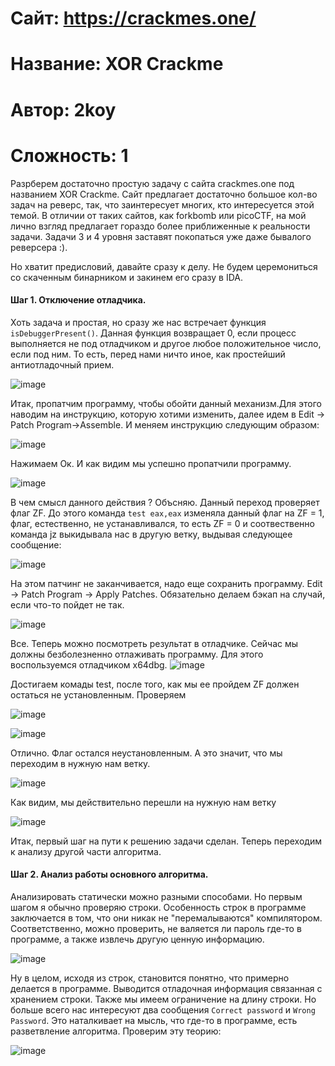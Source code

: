# Сайт: https://crackmes.one/
# Название: XOR Crackme
# Автор: 2koy
# Сложность: 1


Разрберем достаточно простую задачу с сайта crackmes.one под названием XOR Crackme. Сайт предлагает достаточно большое кол-во задач 
на реверс, так, что заинтересует многих, кто интересуется этой темой. В отличии от таких сайтов, как 
forkbomb или picoCTF, на мой лично взгляд предлагает гораздо более приближенные к реальности задачи.
Задачи 3 и 4 уровня заставят покопаться уже даже бывалого реверсера :). 

Но хватит предисловий, давайте сразу к делу. Не будем церемониться со скаченным бинарником и закинем его сразу в IDA. 

#### Шаг 1. Отключение отладчика.

Хоть задача и простая, но сразу же нас встречает функция `isDebuggerPresent()`. Данная функция возвращает 0, если процесс выполняется
не под отладчиком и другое любое положительное число, если под ним. То есть, перед нами ничто иное, как простейший антиотладочный прием.

  ![image](https://github.com/user-attachments/assets/290bb77c-6301-46ae-b447-4b5451da8575)


Итак, пропатчим программу, чтобы обойти данный механизм.Для этого наводим на инструкцию, которую хотими изменить, далее идем в Edit -> Patch Program->Assemble.
И меняем инструкцию следующим образом:

![image](https://github.com/user-attachments/assets/d218a879-0aaf-4b93-927d-f232de82785e)


Нажимаем Ок. И как видим мы успешно пропатчили программу. 

![image](https://github.com/user-attachments/assets/dca3fa5b-972c-439b-9f8b-00aee0ff83f8)

В чем смысл данного действия ? Объсняю. Данный переход проверяет флаг ZF. До этого команда `test eax,eax` изменяла 
данный флаг на ZF = 1, флаг, естественно, не устанавливался, то есть ZF = 0  и соотвественно команда jz выкидывала нас в другую ветку, выдывая следующее сообщение:

![image](https://github.com/user-attachments/assets/5846a2b7-fdb4-4b2b-b513-241849d51bc5)

На этом патчинг не заканчивается, надо еще сохранить программу. Edit -> Patch Program -> Apply Patches. Обязательно делаем бэкап на случай, если что-то пойдет не так.

![image](https://github.com/user-attachments/assets/3c0ca7ce-220f-4e54-ad82-84fb2a802f48)

Все. Теперь можно посмотреть результат в отладчике. Сейчас мы должны безболезненно отлаживать программу. Для этого воспользуемся отладчиком x64dbg.
![image](https://github.com/user-attachments/assets/4a3f5e72-2c76-4640-ab31-230de6668e01)

Достигаем комады test, после того, как мы ее пройдем ZF должен остаться не установленным. Проверяем

![image](https://github.com/user-attachments/assets/b60cbc53-8d39-48fe-b5fe-396a918590b3)

![image](https://github.com/user-attachments/assets/767602d5-c815-4c5d-bd3d-84c7d6db00dd)

Отлично. Флаг остался неустановленным. А это значит, что мы переходим в нужную нам ветку.

![image](https://github.com/user-attachments/assets/b6570dfd-591c-4ef1-9745-ab2dd5cacc8c)

Как видим, мы действительно перешли на нужную нам ветку 

![image](https://github.com/user-attachments/assets/625c3516-c38e-40c3-8bc7-c7d502d3442a)


Итак, первый шаг на пути к решению задачи сделан. Теперь переходим к анализу другой части алгоритма.


#### Шаг 2. Анализ работы основного алгоритма.

Анализировать статически можно разными способами. Но первым шагом я обычно проверяю строки. Особенность строк в программе
заключается в том, что они никак не "перемалываются" компилятором. Соответственно, можно проверить, не валяется ли пароль 
где-то в программе, а также извлечь другую ценную информацию.

![image](https://github.com/user-attachments/assets/beacc29a-591f-475f-b9d2-a0c94ae67b9c)

Ну в целом, исходя из строк, становится понятно, что примерно делается в программе. Выводится отладочная информация связанная с хранением строки. 
Также мы имеем ограничение на длину строки. Но больше всего нас интересуют два сообщения `Correct password` и `Wrong Password`. Это наталкивает на мысль, что 
где-то в программе, есть разветвление алгоритма. Проверим эту теорию: 

![image](https://github.com/user-attachments/assets/918a0ab5-954d-43c6-95c6-a6db7db37256)













 


